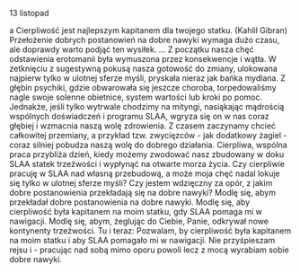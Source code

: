 13 listopad

a
Cierpliwość jest najlepszym kapitanem dla twojego statku.
(Kahlil Gibran)
 Przełożenie dobrych postanowień na dobre nawyki wymaga dużo czasu, ale doprawdy warto podjąć ten wysiłek. ... Z początku nasza chęć odstawienia erotomanii była wymuszona przez konsekwencje i wątła. W zetknięciu z sugestywną pokusą nasza gotowość do zmiany, ulokowana najpierw tylko w ulotnej sferze myśli, pryskała nieraz jak bańka mydlana. Z głębin psychiki, gdzie obwarowała się jeszcze choroba, torpedowaliśmy nagle swoje solenne obietnice, system wartości lub kroki po pomoc. Jednakże, jeśli tylko wytrwale chodzimy na mityngi, nasiąkając mądrością wspólnych doświadczeń i programu SLAA, wgryza się on w nas coraz głębiej i wzmacnia naszą wolę zdrowienia. Z czasem zaczynamy chcieć całkowitej przemiany, a przykład tzw. zwycięzców - jak dodatkowy żagiel - coraz silniej pobudza naszą wolę do dobrego działania. Cierpliwa, wspólna praca przybliża dzień, kiedy możemy zwodować nasz zbudowany w doku SLAA statek trzeźwości i wypłynąć na otwarte morza życia.
 Czy cierpliwie pracuję w SLAA nad własną przebudową, a może moja chęć nadal lokuje się tylko w ulotnej sferze myśli? Czy jestem wdzięczny za opór, z jakim dobre postanowienia przekładają się na dobre nawyki?
 Modlę się, abym przekładał dobre postanowienia na dobre nawyki. Modlę się, aby cierpliwość była kapitanem na moim statku, gdy SLAA pomaga mi w nawigacji. Modlę się, abym, żeglując do Ciebie, Panie, odkrywał nowe kontynenty trzeźwości.
 Tu i teraz: Pozwalam, by cierpliwość była kapitanem na moim statku i aby SLAA pomagało mi w nawigacji. Nie przyśpieszam rejsu i - pracując nad sobą mimo oporu powoli lecz z mocą wyrabiam sobie dobre nawyki.
